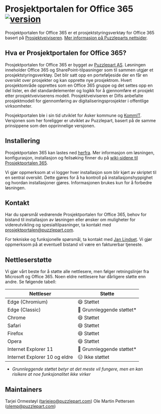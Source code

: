 # Prosjektportalen for Office 365  [![version](https://img.shields.io/badge/version-1.2.3-yellow.svg)](https://semver.org)

Prosjektportalen for Office 365 er et prosjektstyringsverktøy for Office 365 basert på [Prosjektveiviseren](http://prosjektveiviseren.no). [Mer informasjon på Puzzleparts nettsider](http://www.puzzlepart.com/prosjektportalen).

## Hva er Prosjektportalen for Office 365?

Prosjektportalen for Office 365 er bygget av [Puzzlepart AS](http://www.puzzlepart.com). Løsningen inneholder Office 365 og SharePoint-tilpasninger som til sammen utgjør et prosjektstyringsverktøy. Det blir satt opp en porteføljeside der en får en oversikt over prosjekter og kan opprette nye prosjektrom. Hvert prosjektområde opprettes som en Office 365 gruppe og det settes opp en del lister, en del standardelementer og logikk for å gjennomføre et prosjekt etter prosjektveiviserens modell. Prosjektveiviseren er Difis anbefalte prosjektmodell for gjennomføring av digitaliseringsprosjekter i offentlige virksomheter.

Prosjektportalen ble i sin tid utviklet for Asker kommune og [KommIT](http://www.ks.no/kommit). Versjonen som her foreligger er utviklet av Puzzlepart, basert på de samme prinsippene som den opprinnelige versjonen.

## Installering

Prosjektportalen 365 kan lastes ned [herfra](https://github.com/Puzzlepart/prosjektportalen365/releases/latest). Mer informasjon om løsningen, konfigurasjon, installasjon og feilsøking finner du på [wiki-sidene til Prosjektportalen 365](https://github.com/Puzzlepart/prosjektportalen365/wiki).

Vi gjør oppmerksom at vi logger hver installasjon som blir kjørt av skriptet til en sentral oversikt. Dette gjøres for å ha kontroll på installasjonshyppighet og hvordan installasjoner gjøres. Informasjonen brukes kun for å forbedre løsningen.

## Kontakt

Har du spørsmål vedrørende Prosjektportalen for Office 365, behov for bistand til installasjon av løsningen eller ønsker om muligheter for videreutvikling og spesialtilpasninger, ta kontakt med [prosjektportalen@puzzlepart.com](mailto:prosjektportalen@puzzlepart.com).

For tekniske og funksjonelle spørsmål, ta kontakt med [Jan Lindset](mailto:jan.lindset@puzzlepart.com). Vi gjør oppmerksom på at eventuell bistand vil være en fakturerbar tjeneste.

## Nettleserstøtte

Vi gjør vårt beste for å støtte alle nettlesere, men følger retningslinjer fra Microsoft og Office 365. Noen eldre nettlesere har dårligere støtte enn andre. Se følgende tabell:

| Nettleser | Støtte |
| --- | --- |
| Edge (Chromium) | :smile: Støttet |
| Edge (Classic) | :slightly_smiling_face: Grunnleggende støttet* |
| Chrome | :smile: Støttet |
| Safari | :smile: Støttet |
| Firefox | :smile: Støttet |
| Opera | :smile: Støttet |
| Internet Explorer 11 | :slightly_smiling_face: Grunnleggende støttet* |
| Internet Explorer 10 og eldre | :expressionless: Ikke støttet |

 * _Grunnleggende støttet betyr at det meste vil fungere, men en kan risikere at noe funksjonalitet ikke virker_

## Maintainers

Tarjei Ormestøyl (tarjeieo@puzzlepart.com)
Ole Martin Pettersen (olemp@puzzlepart.com)
